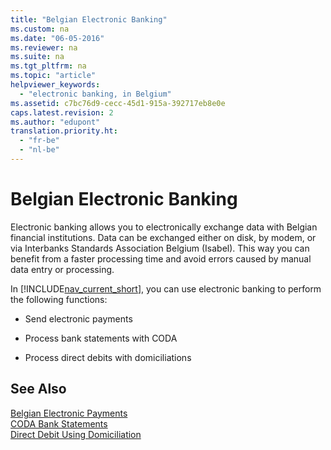 ```yaml
---
title: "Belgian Electronic Banking"
ms.custom: na
ms.date: "06-05-2016"
ms.reviewer: na
ms.suite: na
ms.tgt_pltfrm: na
ms.topic: "article"
helpviewer_keywords: 
  - "electronic banking, in Belgium"
ms.assetid: c7bc76d9-cecc-45d1-915a-392717eb8e0e
caps.latest.revision: 2
ms.author: "edupont"
translation.priority.ht: 
  - "fr-be"
  - "nl-be"
---
```

# Belgian Electronic Banking
Electronic banking allows you to electronically exchange data with Belgian financial institutions. Data can be exchanged either on disk, by modem, or via Interbanks Standards Association Belgium \(Isabel\). This way you can benefit from a faster processing time and avoid errors caused by manual data entry or processing.  
  
 In [!INCLUDE[nav_current_short](../../BusinessFunctionality/IntegratingWithMicrosoftOffice/includes/nav_current_short_md.md)], you can use electronic banking to perform the following functions:  
  
-   Send electronic payments  
  
-   Process bank statements with CODA  
  
-   Process direct debits with domiciliations  
  
## See Also  
 [Belgian Electronic Payments](../../LocalFunctionalityForMicrosoftDynamicsNav2016/Belgium/belgian-electronic-payments.md)   
 [CODA Bank Statements](../../LocalFunctionalityForMicrosoftDynamicsNav2016/Belgium/coda-bank-statements.md)   
 [Direct Debit Using Domiciliation](../../LocalFunctionalityForMicrosoftDynamicsNav2016/Belgium/direct-debit-using-domiciliation.md)